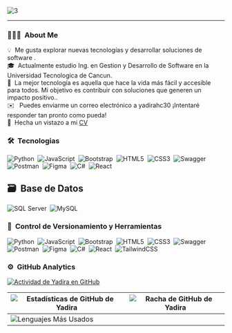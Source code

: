 ![3](https://github.com/user-attachments/assets/a3ee9e44-f09a-4ff5-921f-dba666f4660e)

<hr>

### 👨🏻‍💻 &nbsp;About Me

💡 &nbsp;Me gusta explorar nuevas tecnologías y desarrollar soluciones de software .\
🎓 &nbsp;Actualmente estudio Ing. en Gestion y Desarrollo de Software en la Universidad Tecnologica de Cancun.\
💬 &nbsp;La mejor tecnología es aquella que hace la vida más fácil y accesible para todos. Mi objetivo es contribuir con soluciones que generen un impacto positivo..\
✉️ &nbsp; Puedes enviarme un correo electrónico a yadirahc30 ¡Intentaré responder tan pronto como pueda!\
📄 &nbsp;Hecha un vistazo a mi [CV](https://www.canva.com/design/DAGNG0dIkOU/2Q9EJ1QNV2iZ6U9QaZfthw/edit?utm_content=DAGNG0dIkOU&utm_campaign=designshare&utm_medium=link2&utm_source=sharebutton)

### 🛠 &nbsp;Tecnologias

![Python](https://img.shields.io/badge/python-3670A0?style=for-the-badge&logo=python&logoColor=ffdd54)&nbsp;
![JavaScript](https://img.shields.io/badge/javascript-%23323330.svg?style=for-the-badge&logo=javascript&logoColor=%23F7DF1E)&nbsp;
![Bootstrap](https://img.shields.io/badge/bootstrap-%23563D7C.svg?style=for-the-badge&logo=bootstrap&logoColor=white)&nbsp;
![HTML5](https://img.shields.io/badge/html5-%23E34F26.svg?style=for-the-badge&logo=html5&logoColor=white)&nbsp;
![CSS3](https://img.shields.io/badge/css3-%231572B6.svg?style=for-the-badge&logo=css3&logoColor=white)&nbsp;
![Swagger](https://img.shields.io/badge/-Swagger-%23Clojure?style=for-the-badge&logo=swagger&logoColor=white)&nbsp;
![Postman](https://img.shields.io/badge/Postman-FF6C37?style=for-the-badge&logo=postman&logoColor=white)&nbsp;
![Figma](https://img.shields.io/badge/figma-%23F24E1E.svg?style=for-the-badge&logo=figma&logoColor=white)&nbsp;
![C#](https://img.shields.io/badge/c%23-%23239120.svg?style=for-the-badge&logo=c-sharp&logoColor=white)&nbsp;
![React](https://img.shields.io/badge/react-%2320232a.svg?style=for-the-badge&logo=react&logoColor=%2361DAFB)&nbsp;

## 🗃 &nbsp;Base de Datos

![SQL Server](https://img.shields.io/badge/sql%20server-%23CC2927.svg?style=for-the-badge&logo=microsoft-sql-server&logoColor=white)&nbsp;
![MySQL](https://img.shields.io/badge/mysql-%2300f.svg?style=for-the-badge&logo=mysql&logoColor=white)&nbsp;

### 🧰 &nbsp;Control de Versionamiento y Herramientas

![Python](https://img.shields.io/badge/python-3670A0?style=for-the-badge&logo=python&logoColor=ffdd54)&nbsp;
![JavaScript](https://img.shields.io/badge/javascript-%23323330.svg?style=for-the-badge&logo=javascript&logoColor=%23F7DF1E)&nbsp;
![Bootstrap](https://img.shields.io/badge/bootstrap-%23563D7C.svg?style=for-the-badge&logo=bootstrap&logoColor=white)&nbsp;
![HTML5](https://img.shields.io/badge/html5-%23E34F26.svg?style=for-the-badge&logo=html5&logoColor=white)&nbsp;
![CSS3](https://img.shields.io/badge/css3-%231572B6.svg?style=for-the-badge&logo=css3&logoColor=white)&nbsp;
![Swagger](https://img.shields.io/badge/-Swagger-%23Clojure?style=for-the-badge&logo=swagger&logoColor=white)&nbsp;
![Postman](https://img.shields.io/badge/Postman-FF6C37?style=for-the-badge&logo=postman&logoColor=white)&nbsp;
![Figma](https://img.shields.io/badge/figma-%23F24E1E.svg?style=for-the-badge&logo=figma&logoColor=white)&nbsp;
![C#](https://img.shields.io/badge/c%23-%23239120.svg?style=for-the-badge&logo=c-sharp&logoColor=white)&nbsp;
![React](https://img.shields.io/badge/react-%2320232a.svg?style=for-the-badge&logo=react&logoColor=%2361DAFB)&nbsp;
![TailwindCSS](https://img.shields.io/badge/tailwindcss-%2338B2AC.svg?style=for-the-badge&logo=tailwind-css&logoColor=white)&nbsp;


### ⚙️ &nbsp;GitHub Analytics

[![Actividad de Yadira en GitHub](https://activity-graph.herokuapp.com/graph?username=yadirahc&theme=tokyonight)](https://git.io/yadirahc)

| ![Estadísticas de GitHub de Yadira](https://github-readme-stats.vercel.app/api?username=yadirahc&show_icons=true&theme=tokyonight) | ![Racha de GitHub de Yadira](https://github-readme-streak-stats.herokuapp.com/?user=yadirahc&theme=tokyonight) |
| --- | --- |
| ![Lenguajes Más Usados](https://github-readme-stats.vercel.app/api/top-langs/?username=yadirahc&layout=compact&theme=tokyonight)


